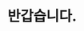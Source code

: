 <h1><Strong>반갑습니다.</Strong></h1>

<!-- ![Dynamic XML Badge](https://img.shields.io/badge/dynamic/xml) -->






<!-- ![Anurag's GitHub stats](https://github-readme-stats.vercel.app/api?username=sendjin5&show_icons=true&theme=radical) -->
<!-- ![Anurag's GitHub stats](https://github-readme-stats.vercel.app/api?username=sendjin5&show_icons=true&theme=radical) -->
